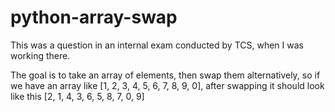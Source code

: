 # python-array-swap

This was a question in an internal exam conducted by TCS, when I was working there.

The goal is to take an array of elements, then swap them alternatively, so if we have an array like [1, 2, 3, 4, 5, 6, 7, 8, 9, 0], after swapping it should look like this [2, 1, 4, 3, 6, 5, 8, 7, 0, 9]

